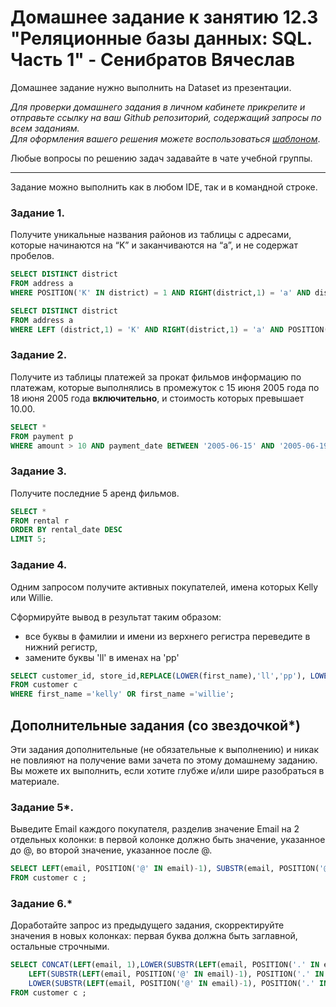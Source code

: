 # Домашнее задание к занятию 12.3 "Реляционные базы данных: SQL. Часть 1" - Сенибратов Вячеслав

Домашнее задание нужно выполнить на Dataset из презентации.

*Для проверки домашнего задания в личном кабинете прикрепите и отправьте ссылку на ваш Github репозиторий, содержащий запросы по всем заданиям.  
Для оформления вашего решения можете воспользоваться [шаблоном](https://github.com/netology-code/sys-pattern-homework)*.

Любые вопросы по решению задач задавайте в чате учебной группы.


---

Задание можно выполнить как в любом IDE, так и в командной строке.

### Задание 1.

Получите уникальные названия районов из таблицы с адресами, которые начинаются на “K” и заканчиваются на “a”, и не содержат пробелов.
```sql
SELECT DISTINCT district  
FROM address a  
WHERE POSITION('K' IN district) = 1 AND RIGHT(district,1) = 'a' AND district LIKE '% %' = FALSE;  
```
```sql
SELECT DISTINCT district  
FROM address a  
WHERE LEFT (district,1) = 'K' AND RIGHT(district,1) = 'a' AND POSITION(' ' IN district)=FALSE;  
```
### Задание 2.

Получите из таблицы платежей за прокат фильмов информацию по платежам, которые выполнялись в промежуток с 15 июня 2005 года по 18 июня 2005 года **включительно**, 
и стоимость которых превышает 10.00.
```sql
SELECT *  
FROM payment p   
WHERE amount > 10 AND payment_date BETWEEN '2005-06-15' AND '2005-06-19';   
```
### Задание 3.

Получите последние 5 аренд фильмов.
```sql
SELECT *  
FROM rental r  
ORDER BY rental_date DESC  
LIMIT 5;  
```
### Задание 4.

Одним запросом получите активных покупателей, имена которых Kelly или Willie. 

Сформируйте вывод в результат таким образом:
- все буквы в фамилии и имени из верхнего регистра переведите в нижний регистр,
- замените буквы 'll' в именах на 'pp'
```sql
SELECT customer_id, store_id,REPLACE(LOWER(first_name),'ll','pp'), LOWER(last_name), email, address_id, active=1   
FROM customer c  
WHERE first_name ='kelly' OR first_name ='willie';   
```
## Дополнительные задания (со звездочкой*)
Эти задания дополнительные (не обязательные к выполнению) и никак не повлияют на получение вами зачета по этому домашнему заданию. Вы можете их выполнить, если хотите глубже и/или шире разобраться в материале.

### Задание 5*.

Выведите Email каждого покупателя, разделив значение Email на 2 отдельных колонки: в первой колонке должно быть значение, указанное до @, во второй значение, указанное после @.
```sql
SELECT LEFT(email, POSITION('@' IN email)-1), SUBSTR(email, POSITION('@' IN email)+1)  
FROM customer c ;
```

### Задание 6.*

Доработайте запрос из предыдущего задания, скорректируйте значения в новых колонках: первая буква должна быть заглавной, остальные строчными.
```sql
SELECT CONCAT(LEFT(email, 1),LOWER(SUBSTR(LEFT(email, POSITION('.' IN email)-1), 2)),' ',
	LEFT(SUBSTR(LEFT(email, POSITION('@' IN email)-1), POSITION('.' IN email)+1),1),
	LOWER(SUBSTR(LEFT(email, POSITION('@' IN email)-1), POSITION('.' IN email)+2))) AS Name, SUBSTR(email, POSITION('@' IN email)+1)
FROM customer c ;
```
